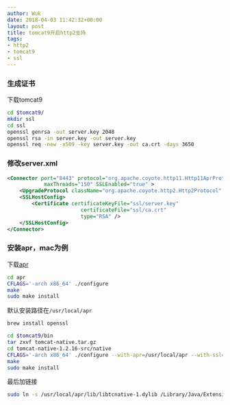 ```yaml
---
author: Wuk
date: 2018-04-03 11:42:32+00:00
layout: post
title: tomcat9开启http2支持
tags:
- http2
- tomcat9
- ssl
---
```


### 生成证书
下载tomcat9
```bash
cd $tomcat9/
mkdir ssl
cd ssl
openssl genrsa -out server.key 2048
openssl rsa -in server.key -out server.key
openssl req -new -x509 -key server.key -out ca.crt -days 3650
```

### 修改server.xml
```xml
<Connector port="8443" protocol="org.apache.coyote.http11.Http11AprProtocol"
            maxThreads="150" SSLEnabled="true" >
    <UpgradeProtocol className="org.apache.coyote.http2.Http2Protocol" />
    <SSLHostConfig>
        <Certificate certificateKeyFile="ssl/server.key"
                        certificateFile="ssl/ca.crt"
                        type="RSA" />
    </SSLHostConfig>
</Connector>
```

### 安装apr，mac为例
下载[apr](https://apr.apache.org/download.cgi)
```bash
cd apr
CFLAGS='-arch x86_64' ./configure
make
sudo make install
```
默认安装路径在`/usr/local/apr`

```bash
brew install openssl
```

```bash
cd $tomcat9/bin
tar zxvf tomcat-native.tar.gz
cd tomcat-native-1.2.16-src/native
CFLAGS='-arch x86_64' ./configure --with-apr=/usr/local/apr --with-ssl=/usr/local/opt/openssl --with-java-home=/Library/Java/JavaVirtualMachines/jdk1.8.0_152.jdk/Contents/Home
make
sudo make install
```

最后加链接
```bash
sudo ln -s /usr/local/apr/lib/libtcnative-1.dylib /Library/Java/Extensions/
```
